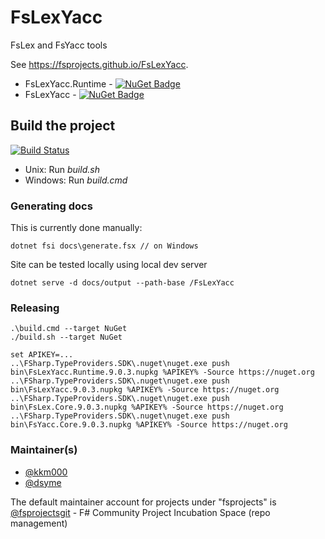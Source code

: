 FsLexYacc
=======================

FsLex and FsYacc tools

See https://fsprojects.github.io/FsLexYacc.

* FsLexYacc.Runtime - [![NuGet Badge](https://buildstats.info/nuget/FsLexYacc.Runtime)](https://www.nuget.org/packages/FsLexYacc.Runtime)
* FsLexYacc - [![NuGet Badge](https://buildstats.info/nuget/FsLexYacc)](https://www.nuget.org/packages/FsLexYacc)

Build the project
-----------------

[![Build Status](https://github.com/fsprojects/FsLexYacc/workflows/Build%20and%20test/badge.svg?branch=master)](https://github.com/fsprojects/FsLexYacc/actions?query=branch%3Amaster)

* Unix: Run *build.sh*
* Windows: Run *build.cmd*

### Generating docs

This is currently done manually:

    dotnet fsi docs\generate.fsx // on Windows

Site can be tested locally using local dev server

    dotnet serve -d docs/output --path-base /FsLexYacc

### Releasing

    .\build.cmd --target NuGet
    ./build.sh --target NuGet

    set APIKEY=...
    ..\FSharp.TypeProviders.SDK\.nuget\nuget.exe push bin\FsLexYacc.Runtime.9.0.3.nupkg %APIKEY% -Source https://nuget.org
    ..\FSharp.TypeProviders.SDK\.nuget\nuget.exe push bin\FsLexYacc.9.0.3.nupkg %APIKEY% -Source https://nuget.org
    ..\FSharp.TypeProviders.SDK\.nuget\nuget.exe push bin\FsLex.Core.9.0.3.nupkg %APIKEY% -Source https://nuget.org
    ..\FSharp.TypeProviders.SDK\.nuget\nuget.exe push bin\FsYacc.Core.9.0.3.nupkg %APIKEY% -Source https://nuget.org

### Maintainer(s)

- [@kkm000](https://github.com/kkm000)
- [@dsyme](https://github.com/dsyme)

The default maintainer account for projects under "fsprojects" is [@fsprojectsgit](https://github.com/fsprojectsgit) - F# Community Project Incubation Space (repo management)

